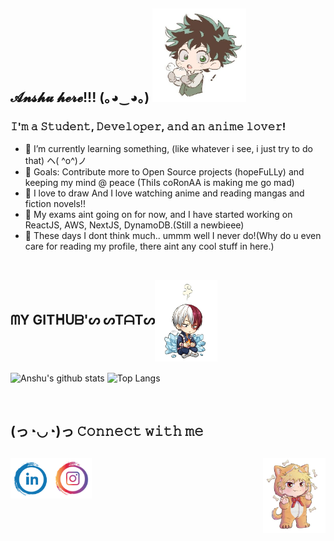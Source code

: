 ## 𝓐𝓷𝓼𝓱𝓾 𝓱𝓮𝓻𝓮!!! (｡◕‿◕｡) <img src="https://github.com/anshukaira/anshukaira/blob/master/deku.jpeg" alt="image" width="150" height="150"> 
<!--![deku's image](https://github.com/anshukaira/anshukaira/blob/master/deku.jpeg )-->


### 𝙸'𝚖 𝚊 𝚂𝚝𝚞𝚍𝚎𝚗𝚝, 𝙳𝚎𝚟𝚎𝚕𝚘𝚙𝚎𝚛, 𝚊𝚗𝚍 𝚊𝚗 𝚊𝚗𝚒𝚖𝚎 𝚕𝚘𝚟𝚎𝚛!

- 💜 I’m currently learning something, (like whatever i see, i just try to do that) ヘ( ^o^)ノ
- 🥅 Goals: Contribute more to Open Source projects (hopeFuLLy) and keeping my mind @ peace (ThiIs coRonAA is making me go mad)
- 🌸 I love to draw And I love watching anime and reading mangas and fiction novels!!
- 🌲 My exams aint going on for now, and I have started working on ReactJS, AWS, NextJS, DynamoDB.(Still a newbieee)
- 🐰 These days I dont think much.. ummm well I never do!(Why do u even care for reading my profile, there aint any cool stuff in here.)
<br><br>

## ᗰY GITᕼᑌᗷ'ᔕ ᔕTᗩTᔕ<img align = "center" src="https://github.com/anshukaira/anshukaira/blob/master/shoto.jpeg" alt="image" width="100" height="130">

![Anshu's github stats](https://github-readme-stats.vercel.app/api?username=anshukaira&hide=prs,stars&count_private=true&show_icons=true&theme=vue) ![Top Langs](https://github-readme-stats.vercel.app/api/top-langs/?username=anshukaira&layout=compact&theme=vue&hide=tex)

<br>
<h2><b>(っ◔◡◔)っ 𝙲𝚘𝚗𝚗𝚎𝚌𝚝 𝚠𝚒𝚝𝚑 𝚖𝚎 </b><h2><img align = "right"  src="https://github.com/anshukaira/anshukaira/blob/master/bakugo.jpeg" alt="image" width="100" height="120"> 

[<img align="left" alt="anshu | LinkedIn" width="65px" src="https://github.com/anshukaira/anshukaira/blob/master/ld.png" />][linkedin]
[<img align="left" alt="anshu | Instagram" width="65px" src="https://github.com/anshukaira/anshukaira/blob/master/insta.png" />][instagram]

<br />
<br />

[instagram]: https://instagram.com/kaira__17
[linkedin]: https://www.linkedin.com/in/anshu-kaira/


<!--comment--6da4ce7d64eadc234f44da969d874fc3637b7999-->
<!--https://cdn.jsdelivr.net/npm/simple-icons@v3/icons/twitter.svg-
<!--(https://github.com/anuraghazra/github-readme-stats)(https://github.com/anuraghazra/github-readme-stats)
